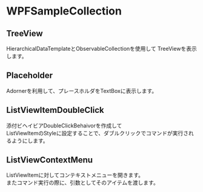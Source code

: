 WPFSampleCollection
====================

TreeView
---------

HierarchicalDataTemplateとObservableCollectionを使用して
TreeViewを表示します。

Placeholder
------------

Adornerを利用して、プレースホルダをTextBoxに表示します。

ListViewItemDoubleClick
------------------------

添付ビヘイビアDoubleClickBehaivorを作成して  
ListViewItemのStyleに設定することで、ダブルクリックでコマンドが実行されるようにします。

ListViewContextMenu
-------------------

ListViewItemに対してコンテキストメニューを開きます。  
またコマンド実行の際に、引数としてそのアイテムを渡します。
